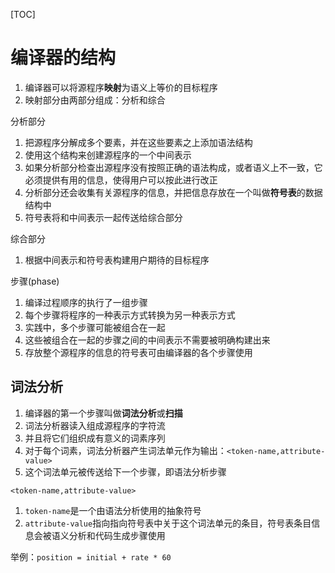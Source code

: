 [TOC]

# 编译器的结构
1. 编译器可以将源程序**映射**为语义上等价的目标程序
2. 映射部分由两部分组成：分析和综合

分析部分
1. 把源程序分解成多个要素，并在这些要素之上添加语法结构
2. 使用这个结构来创建源程序的一个中间表示
3. 如果分析部分检查出源程序没有按照正确的语法构成，或者语义上不一致，它必须提供有用的信息，使得用户可以按此进行改正
4. 分析部分还会收集有关源程序的信息，并把信息存放在一个叫做**符号表**的数据结构中
5. 符号表将和中间表示一起传送给综合部分

综合部分
1. 根据中间表示和符号表构建用户期待的目标程序

步骤(phase)
1. 编译过程顺序的执行了一组步骤
2. 每个步骤将程序的一种表示方式转换为另一种表示方式
3. 实践中，多个步骤可能被组合在一起
4. 这些被组合在一起的步骤之间的中间表示不需要被明确构建出来
5. 存放整个源程序的信息的符号表可由编译器的各个步骤使用

## 词法分析
1. 编译器的第一个步骤叫做**词法分析**或**扫描**
2. 词法分析器读入组成源程序的字符流
3. 并且将它们组织成有意义的词素序列
4. 对于每个词素，词法分析器产生词法单元作为输出：`<token-name,attribute-value>`
5. 这个词法单元被传送给下一个步骤，即语法分析步骤

`<token-name,attribute-value>`
1. `token-name`是一个由语法分析使用的抽象符号
2. `attribute-value`指向指向符号表中关于这个词法单元的条目，符号表条目信息会被语义分析和代码生成步骤使用

举例：`position = initial + rate * 60`